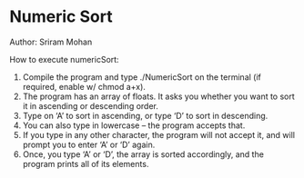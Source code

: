 # Numeric Sort

Author: Sriram Mohan

How to execute numericSort:
1.	Compile the program and type ./NumericSort on the terminal (if required, enable w/ chmod a+x).
2.	The program has an array of floats. It asks you whether you want to sort it in ascending or descending order.
3.	Type on ‘A’ to sort in ascending, or type ‘D’ to sort in descending.
4.	You can also type in lowercase – the program accepts that.
5.	If you type in any other character, the program will not accept it, and will prompt you to enter ‘A’ or ‘D’ again.
6.	Once, you type ‘A’ or ‘D’, the array is sorted accordingly, and the program prints all of its elements.

